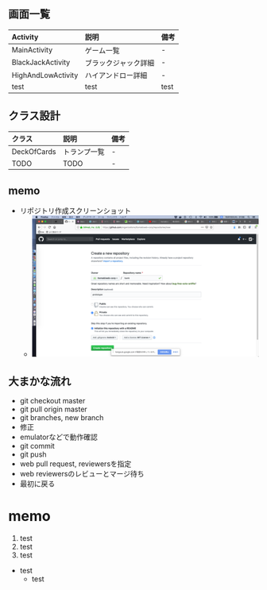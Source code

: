 ## 画面一覧

|Activity|説明|備考|
|:---|:---|:---|
|MainActivity|ゲーム一覧|-|
|BlackJackActivity|ブラックジャック詳細|-|
|HighAndLowActivity|ハイアンドロー詳細|-|
|test|test|test|

## クラス設計

|クラス|説明|備考|
|:---|:---|:---|
|DeckOfCards|トランプ一覧|-|
|TODO|TODO|-|

## memo

- リポジトリ作成スクリーンショット
  - ![リポジトリ作成スクリーンショット](documents/newRepository.png "リポジトリ作成スクリーンショット") 

## 大まかな流れ

- git checkout master
- git pull origin master
- git branches, new branch
- 修正
- emulatorなどで動作確認
- git commit
- git push
- web pull request, reviewersを指定
- web reviewersのレビューとマージ待ち
- 最初に戻る

# memo

1. test
1. test
1. test
  - test
    - test
